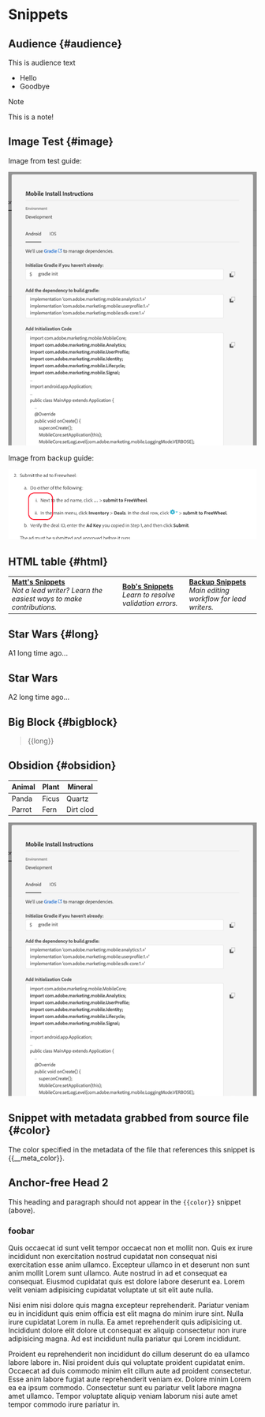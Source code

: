 # Snippets

## Audience {#audience}

This is audience text

* Hello
* Goodbye

>[!NOTE]
>This is a note!

## Image Test {#image}

Image from test guide:

![Android](/help/test-guide/assets/android.png)

Image from backup guide:

![bullets](/help/backup-guide/assets/bullet-lists.png)

## HTML table {#html}

<table style="table-layout:fixed">
<tr>
  <td>
    <div>
    <a href="/help/test-guide/snippets.md"><strong>Matt's Snippets</strong></a>
    </div>
    <em>Not a lead writer? Learn the easiest ways to make contributions.</em>
    <br>
  </td>
  <td>
    <div>
    <a href="/help/test-guide/snippets-bob.md"><strong>Bob's Snippets</strong></a>
    </div>
    <em>Learn to resolve validation errors.</em>
    <br>
  </td>
  <td>
    <div>
    <a href="/help/backup-guide/backup-snippets.md"><strong>Backup Snippets</strong></a>
    </div>
    <em>Main editing workflow for lead writers.</em>
    <br>
  </td>
</tr>
</table>

## Star Wars {#long}

A1 long time ago... 

## Star Wars

A2 long time ago... 


## Big Block {#bigblock}

>{{long}} 

## Obsidion {#obsidion}

|Animal | Plant | Mineral |
|--- |--- |--- |
|Panda | Ficus | Quartz |
|Parrot | Fern | Dirt clod |

![alt text](/help/test-guide/assets/android.png)

## Snippet with metadata grabbed from source file {#color}

The color specified in the metadata of the file that references this snippet is {{__meta_color}}.

## Anchor-free Head 2

This heading and paragraph should not appear in the `{{color}}` snippet (above).

### foobar

Quis occaecat id sunt velit tempor occaecat non et mollit non. Quis ex irure incididunt non exercitation nostrud cupidatat non consequat nisi exercitation esse anim ullamco. Excepteur ullamco in et deserunt non sunt anim mollit Lorem sunt ullamco. Aute nostrud in ad et consequat ea consequat. Eiusmod cupidatat quis est dolore labore deserunt ea. Lorem velit veniam adipisicing cupidatat voluptate ut sit elit aute nulla.
  
Nisi enim nisi dolore quis magna excepteur reprehenderit. Pariatur veniam eu in incididunt quis enim officia est elit magna do minim irure sint. Nulla irure cupidatat Lorem in nulla. Ea amet reprehenderit quis adipisicing ut. Incididunt dolore elit dolore ut consequat ex aliquip consectetur non irure adipisicing magna. Ad est incididunt nulla pariatur qui Lorem incididunt.
  
Proident eu reprehenderit non incididunt do cillum deserunt do ea ullamco labore labore in. Nisi proident duis qui voluptate proident cupidatat enim. Occaecat ad duis commodo minim elit cillum aute ad proident consectetur. Esse anim labore fugiat aute reprehenderit veniam ex. Dolore minim Lorem ea ea ipsum commodo. Consectetur sunt eu pariatur velit labore magna amet ullamco. Tempor voluptate aliquip veniam laborum nisi aute amet tempor commodo irure pariatur in.
